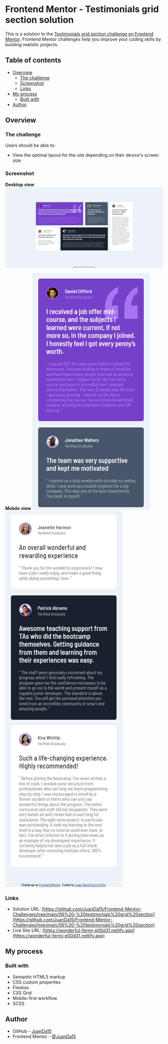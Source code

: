 # Frontend Mentor - Testimonials grid section solution

This is a solution to the [Testimonials grid section challenge on Frontend Mentor](https://www.frontendmentor.io/challenges/testimonials-grid-section-Nnw6J7Un7). Frontend Mentor challenges help you improve your coding skills by building realistic projects. 

## Table of contents

- [Overview](#overview)
  - [The challenge](#the-challenge)
  - [Screenshot](#screenshot)
  - [Links](#links)
- [My process](#my-process)
  - [Built with](#built-with)
- [Author](#author)

## Overview

### The challenge

Users should be able to:

- View the optimal layout for the site depending on their device's screen size

### Screenshot

**Desktop view**
![](./assets/images/screenshots/captura2.png)


**Mobile view**
![](./assets/images/screenshots/captura3.png)
![](./assets/images/screenshots/captura4.png)
![](./assets/images/screenshots/captura5.png)

### Links

- Solution URL: [https://github.com/JuanDa15/Frontend-Mentor-Challenges/tree/main/06%20-%20testimonials%20grid%20section](https://github.com/JuanDa15/Frontend-Mentor-Challenges/tree/main/06%20-%20testimonials%20grid%20section)
- Live Site URL: [https://wonderful-fermi-e00d31.netlify.app](https://wonderful-fermi-e00d31.netlify.app)

## My process

### Built with

- Semantic HTML5 markup
- CSS custom properties
- Flexbox
- CSS Grid
- Mobile-first workflow
- SCSS

## Author

- GitHub - [JuanDa15](https://github.com/JuanDa15)
- Frontend Mentor - [@JuanDa15](https://www.frontendmentor.io/profile/JuanDa15)
